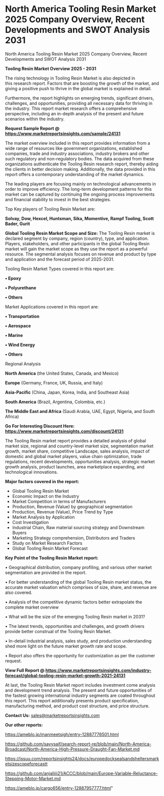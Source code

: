 # North America Tooling Resin Market 2025 Company Overview, Recent Developments and SWOT Analysis 2031
North America Tooling Resin Market 2025 Company Overview, Recent Developments and SWOT Analysis 2031

<Strong> Tooling Resin Market Overview 2025 - 2031</strong>

The rising technology in Tooling Resin Market is also depicted in this research report. Factors that are boosting the growth of the market, and giving a positive push to thrive in the global market is explained in detail.

Furthermore, the report highlights on emerging trends, significant drivers, challenges, and opportunities, providing all necessary data for thriving in the industry. This report market research offers a comprehensive perspective, including an in-depth analysis of the present and future scenarios within the industry.

<strong>Request Sample Report @ <a href=https://www.marketreportsinsights.com/sample/24131>https://www.marketreportsinsights.com/sample/24131</a></strong>

The market overview included in this report provides information from a wide range of resources like government organizations, established companies, trade and industry associations, industry brokers and other such regulatory and non-regulatory bodies. The data acquired from these organizations authenticate the Tooling Resin research report, thereby aiding the clients in better decision making. Additionally, the data provided in this report offers a contemporary understanding of the market dynamics.

The leading players are focusing mainly on technological advancements in order to improve efficiency. The long-term development patterns for this market can be captured by continuing the ongoing process improvements and financial stability to invest in the best strategies.

Top Key players of Tooling Resin Market are:

<strong>Solvay, Dow, Hexcel, Huntsman, Sika, Momentive, Rampf Tooling, Scott Bader, Gurit</strong>

<strong><b>Global Tooling Resin Market Scope and Size:</b></strong>
The Tooling Resin market is declared segment by company, region (country), type, and application. Players, stakeholders, and other participants in the global Tooling Resin market will gain the market scope as they use the report as a powerful resource. The segmental analysis focuses on revenue and product by type and application and the forecast period of 2025-2031.

Tooling Resin Market Types covered in this report are:

<strong>• Epoxy

• Polyurethane

• Others</strong>

Market Applications covered in this report are:

<strong>• Transportation

• Aerospace

• Marine

• Wind Energy

• Others</strong> 

Regional Analysis

<strong>North America</strong> (the United States, Canada, and Mexico)

<strong>Europe</strong> (Germany, France, UK, Russia, and Italy)

<strong>Asia-Pacific</strong> (China, Japan, Korea, India, and Southeast Asia)

<strong>South America</strong> (Brazil, Argentina, Colombia, etc.)

<strong>The Middle East and Africa</strong> (Saudi Arabia, UAE, Egypt, Nigeria, and South Africa)

<strong>Go For Interesting Discount Here: <a href=https://www.marketreportsinsights.com/discount/24131>https://www.marketreportsinsights.com/discount/24131</a></strong>

The Tooling Resin market report provides a detailed analysis of global market size, regional and country-level market size, segmentation market growth, market share, competitive Landscape, sales analysis, impact of domestic and global market players, value chain optimization, trade regulations, recent developments, opportunities analysis, strategic market growth analysis, product launches, area marketplace expanding, and technological innovations.

<strong><b>Major factors covered in the report:</b></strong>
<ul>
  <li>Global Tooling Resin Market </li>
  <li>Economic Impact on the Industry</li>
  <li>Market Competition in terms of Manufacturers</li>
  <li>Production, Revenue (Value) by geographical segmentation</li>
  <li>Production, Revenue (Value), Price Trend by Type</li>
  <li>Market Analysis by Application</li>
  <li>Cost Investigation</li>
  <li>Industrial Chain, Raw material sourcing strategy and Downstream Buyers</li>
  <li>Marketing Strategy comprehension, Distributors and Traders</li>
  <li>Study on Market Research Factors</li>
  <li>Global Tooling Resin Market Forecast</li>
</ul>

<strong><b>Key Point of the Tooling Resin Market report:</b></strong>

• Geographical distribution, company profiling, and various other market segmentation are provided in the report.

• For better understanding of the global Tooling Resin market status, the accurate market valuation which comprises of size, share, and revenue are also covered.

• Analysis of the competitive dynamic factors better extrapolate the complete market overview

• What will be the size of the emerging Tooling Resin market in 2031?

• The latest trends, opportunities and challenges, and growth drivers provide better construal of the Tooling Resin Market.

• In-detail industrial analysis, sales study, and production understanding shed more light on the future market growth rate and scope.

• Report also offers the opportunity for customization as per the customer request.

<strong><b>View Full Report @ <a href=https://www.marketreportsinsights.com/industry-forecast/global-tooling-resin-market-growth-2021-24131>https://www.marketreportsinsights.com/industry-forecast/global-tooling-resin-market-growth-2021-24131</a></b></strong>


At last, the Tooling Resin Market report includes investment come analysis and development trend analysis. The present and future opportunities of the fastest growing international industry segments are coated throughout this report. This report additionally presents product specification, manufacturing method, and product cost structure, and price structure.

<strong>Contact Us:</strong>
sales@marketreportsinsights.com

<strong>Our other reports:</strong>

<a href=https://ameblo.jp/manmeetsigh/entry-12887776501.html>https://ameblo.jp/manmeetsigh/entry-12887776501.html</a>

<a href=https://github.com/sayysaif/search-report-re/blob/main/North-America-Broadcast/North-America-High-Pressure-Draught-Fan-Market.md>https://github.com/sayysaif/search-report-re/blob/main/North-America-Broadcast/North-America-High-Pressure-Draught-Fan-Market.md</a>

<a href=https://issuu.com/reportsinsights24/docs/europedocksealsandsheltersmarketsizescopeforecastt>https://issuu.com/reportsinsights24/docs/europedocksealsandsheltersmarketsizescopeforecastt</a>

<a href=https://github.com/anjaliiii21/ACCC/blob/main/Europe-Variable-Reluctance-Stepping-Motor-Market.md>https://github.com/anjaliiii21/ACCC/blob/main/Europe-Variable-Reluctance-Stepping-Motor-Market.md</a>

<a href=https://ameblo.jp/cargo656/entry-12887957777.html>https://ameblo.jp/cargo656/entry-12887957777.html</a>"
